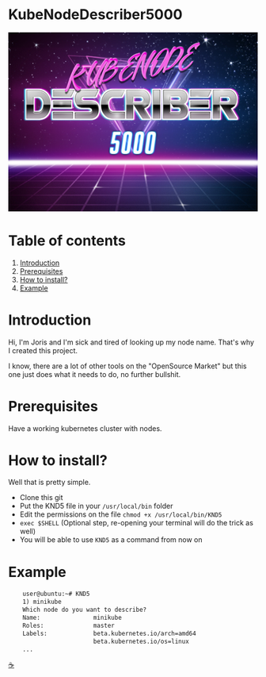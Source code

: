 # KubeNodeDescriber5000

![KUBENODEDESCRIBER5000](mediafiles/kubenodedescriber5000.jpg)

# Table of contents

  1. [Introduction](#introduction)
  2. [Prerequisites](#prerequisites)
  3. [How to install?](#how-to-install)
  4. [Example](#example)

# Introduction

Hi, I'm Joris and I'm sick and tired of looking up my node name. That's why 
I created this project.

I know, there are a lot of other tools on the "OpenSource Market" but this one 
just does what it needs to do, no further bullshit. 

# Prerequisites 

Have a working kubernetes cluster with nodes.

# How to install? 

Well that is pretty simple. 

* Clone this git 
* Put the KND5 file in your `/usr/local/bin` folder
* Edit the permissions on the file `chmod +x /usr/local/bin/KND5`
* `exec $SHELL` (Optional step, re-opening your terminal will do the trick as well) 
* You will be able to use `KND5` as a command from now on
# Example 

        user@ubuntu:~# KND5
        1) minikube 
        Which node do you want to describe? 
        Name:               minikube
        Roles:              master
        Labels:             beta.kubernetes.io/arch=amd64
                            beta.kubernetes.io/os=linux
        ... 

[:coffee:](https://www.buymeacoffee.com/kubernetian)